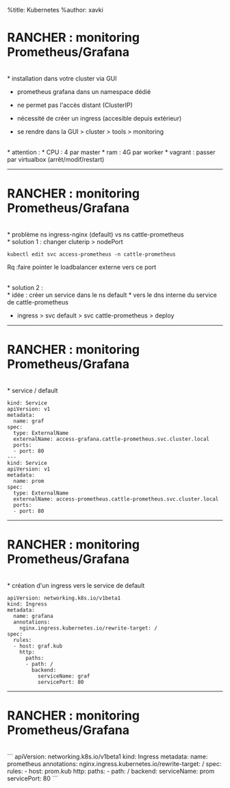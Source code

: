 %title: Kubernetes 
%author: xavki


# RANCHER : monitoring Prometheus/Grafana


<br>
* installation dans votre cluster via GUI

* prometheus grafana dans un namespace dédié

* ne permet pas l'accès distant (ClusterIP)

* nécessité de créer un ingress (accesible depuis extérieur)

* se rendre dans la GUI > cluster > tools > monitoring

<br>
* attention :
		* CPU : 4 par master
		* ram : 4G par worker
		* vagrant : passer par virtualbox (arrêt/modif/restart)

--------------------------------------------------------


# RANCHER : monitoring Prometheus/Grafana


<br>
* problème ns ingress-nginx (default) vs ns cattle-prometheus

<br>
* solution 1 : changer cluterip > nodePort
	
```
kubectl edit svc access-prometheus -n cattle-prometheus
```

Rq :faire pointer le loadbalancer externe vers ce port

<br>
* solution 2 :

<br>
* idée : créer un service dans le ns default
		* vers le dns interne du service de cattle-prometheus

* ingress > svc default > svc cattle-prometheus > deploy


---------------------------------------------------------------

# RANCHER : monitoring Prometheus/Grafana


<br>
* service / default

```
kind: Service
apiVersion: v1
metadata:
  name: graf
spec:
  type: ExternalName
  externalName: access-grafana.cattle-prometheus.svc.cluster.local
  ports:
  - port: 80
---
kind: Service
apiVersion: v1
metadata:
  name: prom
spec:
  type: ExternalName
  externalName: access-prometheus.cattle-prometheus.svc.cluster.local
  ports:
  - port: 80

```

------------------------------------------------------------------------------


# RANCHER : monitoring Prometheus/Grafana


<br>
* création d'un ingress vers le service de default

```
apiVersion: networking.k8s.io/v1beta1
kind: Ingress
metadata:
  name: grafana
  annotations:
    nginx.ingress.kubernetes.io/rewrite-target: /
spec:
  rules:
  - host: graf.kub
    http:
      paths:
      - path: /
        backend:
          serviceName: graf
          servicePort: 80
```

------------------------------------------------------------------------------


# RANCHER : monitoring Prometheus/Grafana


<br>
```
apiVersion: networking.k8s.io/v1beta1
kind: Ingress
metadata:
  name: prometheus
  annotations:
    nginx.ingress.kubernetes.io/rewrite-target: /
spec:
  rules:
  - host: prom.kub
    http:
      paths:
      - path: /
        backend:
          serviceName: prom
          servicePort: 80
```
